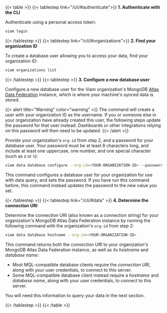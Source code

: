 {{< table >}}
{{< tablestep link="/cli/#authenticate">}}
**1. Authenticate with the CLI**

Authenticate using a personal access token:

```sh {class="command-line" data-prompt="$"}
viam login
```

{{< /tablestep >}}
{{< tablestep link="/cli/#organizations">}}
**2. Find your organization ID**

To create a database user allowing you to access your data, find your organization ID:

```sh {class="command-line" data-prompt="$"}
viam organizations list
```

{{< /tablestep >}}
{{< tablestep >}}
**3. Configure a new database user**

Configure a new database user for the Viam organization's MongoDB [Atlas Data Federation](https://www.mongodb.com/docs/atlas/data-federation/overview/) instance, which is where your machine's synced data is stored.

{{< alert title="Warning" color="warning" >}}
The command will create a user with your organization ID as the username.
If you or someone else in your organization have already created this user, the following steps update the password for that user instead.
Dashboards or other integrations relying on this password will then need to be updated.
{{< /alert >}}

Provide your organization's `org-id` from step 2, and a password for your database user.
Your password must be at least 8 characters long, and include at least one uppercase, one number, and one special character (such as `$` or `%`):

```sh {class="command-line" data-prompt="$"}
viam data database configure --org-id=<YOUR-ORGANIZATION-ID> --password=<NEW-DBUSER-PASSWORD>
```

This command configures a database user for your organization for use with data query, and sets the password.
If you have run this command before, this command instead updates the password to the new value you set.

{{< /tablestep >}}
{{< tablestep link="/cli/#data" >}}
**4. Determine the connection URI**

Determine the connection URI (also known as a connection string) for your organization's MongoDB Atlas Data Federation instance by running the following command with the organization's `org-id` from step 2:

```sh {class="command-line" data-prompt="$"}
viam data database hostname --org-id=<YOUR-ORGANIZATION-ID>
```

This command returns both the _connection URI_ to your organization's MongoDB Atlas Data Federation instance, as well as its _hostname_ and _database name_:

- Most MQL-compatible database clients require the _connection URI_, along with your user credentials, to connect to this server.
- Some MQL-compatible database client instead require a _hostname_ and _database name_, along with your user credentials, to connect to this server.

You will need this information to query your data in the next section.

{{< /tablestep >}}
{{< /table >}}
